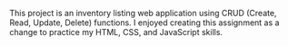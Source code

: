 This project is an inventory listing web application using CRUD (Create, Read, Update, Delete) functions.
I enjoyed creating this assignment as a change to practice my HTML, CSS, and JavaScript skills. 


